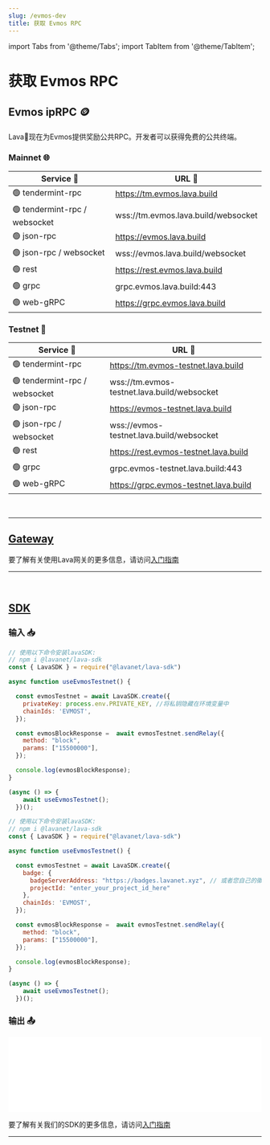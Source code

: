 ```yaml
---
slug: /evmos-dev
title: 获取 Evmos RPC
---
```


import Tabs from '@theme/Tabs';
import TabItem from '@theme/TabItem';

# 获取 Evmos RPC

## Evmos ipRPC 🪙
Lava🌋现在为Evmos提供奖励公共RPC。开发者可以获得免费的公共终端。

### Mainnet 🌐

| Service 🔌          | URL 🔗                                 |
|---------------------|----------------------------------------|
| 🟢 tendermint-rpc    | https://tm.evmos.lava.build            |
| 🟢 tendermint-rpc / websocket | wss://tm.evmos.lava.build/websocket |
| 🟢 json-rpc          | https://evmos.lava.build               |
| 🟢 json-rpc / websocket | wss://evmos.lava.build/websocket     |
| 🟢 rest              | https://rest.evmos.lava.build          |
| 🟢 grpc              | grpc.evmos.lava.build:443              |
| 🟢 web-gRPC          | https://grpc.evmos.lava.build          |


### Testnet 🧪

| Service 🔌                  | URL 🔗                                    |
|-----------------------------|-------------------------------------------|
| 🟢 tendermint-rpc            | https://tm.evmos-testnet.lava.build       |
| 🟢 tendermint-rpc / websocket | wss://tm.evmos-testnet.lava.build/websocket |
| 🟢 json-rpc                  | https://evmos-testnet.lava.build          |
| 🟢 json-rpc / websocket      | wss://evmos-testnet.lava.build/websocket  |
| 🟢 rest                      | https://rest.evmos-testnet.lava.build     |
| 🟢 grpc                      | grpc.evmos-testnet.lava.build:443         |
| 🟢 web-gRPC                  | https://grpc.evmos-testnet.lava.build     |


<br />
<hr />

## [Gateway](https://gateway.lavanet.xyz/?utm_source=evmos-dev&utm_medium=docs&utm_campaign=docs-to-gateway)

要了解有关使用Lava网关的更多信息，请访问[入门指南](https://docs.lavanet.xyz/gateway-getting-started?utm_source=evmos-dev&utm_medium=docs&utm_campaign=docs-to-docs)

<hr />
<br />

## [SDK](https://github.com/lavanet/lava-sdk)

### 输入  📥

<Tabs>
<TabItem value="backend" label="BackEnd">

```jsx
// 使用以下命令安装lavaSDK:
// npm i @lavanet/lava-sdk
const { LavaSDK } = require("@lavanet/lava-sdk")

async function useEvmosTestnet() {

  const evmosTestnet = await LavaSDK.create({
    privateKey: process.env.PRIVATE_KEY, //将私钥隐藏在环境变量中
    chainIds: 'EVMOST',
  });

  const evmosBlockResponse =  await evmosTestnet.sendRelay({
    method: "block",
    params: ["15500000"],
  });

  console.log(evmosBlockResponse);
}

(async () => {
    await useEvmosTestnet();
  })();
```
</TabItem>
<TabItem value="frontend" label="FrontEnd">

```jsx
// 使用以下命令安装lavaSDK:
// npm i @lavanet/lava-sdk
const { LavaSDK } = require("@lavanet/lava-sdk")

async function useEvmosTestnet() {

  const evmosTestnet = await LavaSDK.create({
    badge: {
      badgeServerAddress: "https://badges.lavanet.xyz", // 或者您自己的徽章服务器URL
      projectId: "enter_your_project_id_here" 
    },
    chainIds: 'EVMOST',
  });

  const evmosBlockResponse =  await evmosTestnet.sendRelay({
    method: "block",
    params: ["15500000"],
  });

  console.log(evmosBlockResponse);
}

(async () => {
    await useEvmosTestnet();
  })();
```

</TabItem>
</Tabs>

### 输出 📤

<iframe width="100%" src="/img/chains/evmos_call.webm" frameborder="0" allow="autoplay; encrypted-media; gyroscope; picture-in-picture" allowfullscreen></iframe>

要了解有关我们的SDK的更多信息，请访问[入门指南](https://docs.lavanet.xyz/sdk-getting-started?utm_source=getting-evmos-rpc&utm_medium=docs&utm_campaign=docs-to-docs)

<hr />